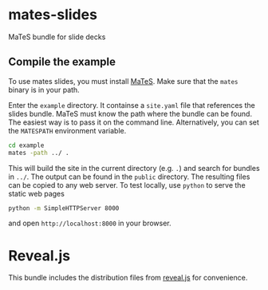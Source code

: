 # mates-slides
MaTeS bundle for slide decks

## Compile the example

To use mates slides, you must install [MaTeS](https://github.com/weistn/mates).
Make sure that the `mates` binary is in your path.

Enter the `example` directory.
It containse a `site.yaml` file that references the slides bundle.
MaTeS must know the path where the bundle can be found.
The easiest way is to pass it on the command line.
Alternatively, you can set the `MATESPATH` environment variable.

```bash
cd example
mates -path ../ .
```

This will build the site in the current directory (e.g. `.`) and search for bundles in `../`.
The output can be found in the `public` directory.
The resulting files can be copied to any web server.
To test locally, use `python` to serve the static web pages

```bash
python -m SimpleHTTPServer 8000
```

and open `http://localhost:8000` in your browser.

# Reveal.js

This bundle includes the distribution files from [reveal.js](https://revealjs.com/) for convenience.